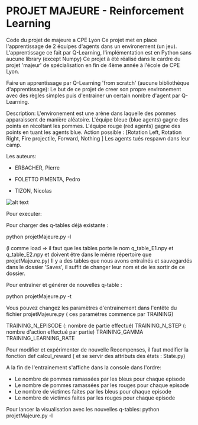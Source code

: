 # PROJET MAJEURE - Reinforcement Learning

Code du projet de majeure a CPE Lyon
Ce projet met en place l'apprentissage de 2 équipes d'agents dans un environement (un jeu).
L'apprentissage ce fait par Q-Learning, l'implémentation est en Python sans aucune library (except Numpy) 
Ce projet à été réalisé dans le cardre du projet 'majeur' de spécialisation en fin de 4ème année à l'école de CPE Lyon.

Faire un apprentissage par Q-Learning 'from scratch' (aucune bibliothèque d'apprentissage):
Le but de ce projet de creer son propre environement avec des règles simples puis d'entrainer un certain nombre d'agent par Q-Learning.

Description: L'environement est une arène dans laquelle des pommes apparaissent de manière aléatoire.
L'équipe bleue (blue agents) gagne des points en récoltant les pommes.
L'équipe rouge (red agents) gagne des points en tuant les agents blue.
Action possible : [Rotation Left, Rotation Right, Fire projectile, Forward, Nothing ]
Les agents tués respawn dans leur camp.

Les auteurs:

* ERBACHER, Pierre
 
* FOLETTO PIMENTA, Pedro
 
* TIZON, Nicolas

![alt text](https://raw.githubusercontent.com/pfpimenta/projet_majeure/master/postermajeure.png)

Pour executer:

Pour charger des q-tables déjà existante :

python projetMajeure.py -l  

(l comme load => il faut que les tables porte le nom q_table_E1.npy et  q_table_E2.npy  et doivent être dans le même répertoire que projetMajeure.py)
 Il y a des tables que nous avons entraînés et sauvegardés dans le dossier 'Saves', il suffit de changer leur nom et de les sortir de ce dossier.


Pour entraîner et générer de nouvelles q-table :

python projetMajeure.py -t

Vous pouvez changez les paramètres d'entrainement dans l'entête du fichier projetMajeure.py ( ces paramètres commence par TRAINING)

TRAINING_N_EPISODE (: nombre de partie effectué)
TRAINING_N_STEP (: nombre d'action effectué par partie)
TRAINING_GAMMA 
TRAINING_LEARNING_RATE 

Pour modifier et expérimenter de nouvelle Recompenses, il faut modifier la fonction def calcul_reward
( et se servir des attributs des états : State.py)


A la fin de l'entrainement s'affiche dans la console dans l'ordre:
 - Le nombre de pommes ramassées par les bleus pour chaque episode
 - Le nombre de pommes ramassées par les rouges pour chaque episode 
 - Le nombre de victimes faites par les bleus pour chaque episode 
 - Le nombre de victimes faites par les rouges pour chaque episode 

Pour lancer la visualisation avec les nouvelles q-tables: 
python projetMajeure.py -l  





